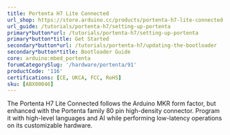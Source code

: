 ```yaml
---
title: Portenta H7 Lite Connected
url_shop: https://store.arduino.cc/products/portenta-h7-lite-connected
url_guide: /tutorials/portenta-h7/setting-up-portenta
primary*button*url: /tutorials/portenta-h7/setting-up-portenta
primary*button*title: Get Started
secondary*button*url: /tutorials/portenta-h7/updating-the-bootloader
secondary*button*title: Bootloader Guide
core: arduino:mbed_portenta
forumCategorySlug: '/hardware/portenta/91'
productCode: '116'
certifications: [CE, UKCA, FCC, RoHS]
sku: [ABX00046]
---
```


The Portenta H7 Lite Connected follows the Arduino MKR form factor, but enhanced with the Portenta family 80 pin high-density connector. Program it with high-level languages and AI while performing low-latency operations on its customizable hardware.